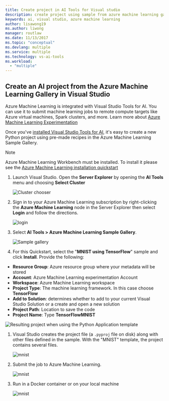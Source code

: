 ```yaml
---
title: Create project in AI Tools for Visual studio
description: create project using sample from azure machine learning gallery
keywords: ai, visual studio, azure machine learning
author: lisawong19
ms.author: liwong
manager: routlaw
ms.date: 11/13/2017
ms.topic: "conceptual"
ms.devlang: multiple
ms.service: multiple
ms.technology: vs-ai-tools
ms.workload:
  - "multiple"
---
```


## Create an AI project from the Azure Machine Learning Gallery in Visual Studio

Azure Machine Learning is integrated with Visual Studio Tools for AI. You can use it to submit machine learning jobs to remote compute targets like Azure virtual machines, Spark clusters, and more. Learn more about [Azure Machine Learning Experimentation](https://docs.microsoft.com/azure/machine-learning/preview/experimentation-service-configuration)

Once you've [installed Visual Studio Tools for AI](installation.md), it's easy to create a new Python project using pre-made recipes in the Azure Machine Learning Sample Gallery.

> [!NOTE]
> Azure Machine Learning Workbench must be installed. To install it please see the [Azure Machine Learning installation quickstart](https://docs.microsoft.com/azure/machine-learning/preview/quickstart-installation)

1. Launch Visual Studio. Open the **Server Explorer** by opening the **AI Tools** menu and choosing **Select Cluster**

    ![Cluster chooser](media\create-project-gallery\select-cluster.png)

1. Sign in to your Azure Machine Learning subscription by right-clicking the **Azure Machine Learning** node in the Server Explorer then select **Login** and follow the directions.

    ![login](media\create-project-gallery\azureml-login.png)

2. Select **AI Tools > Azure Machine Learning Sample Gallery**.

    ![Sample gallery](media\create-project-gallery\gallery.png)

1. For this Quickstart, select the "**MNIST using TensorFlow**" sample and click **Install**. Provide the following:

 - **Resource Group**: Azure resource group where your metadata will be stored
 - **Account**: Azure Machine Learning experimentation Account
 - **Workspace**: Azure Machine Learning workspace
 - **Project Type**: The machine learning framework. In this case choose **TensorFlow**
 - **Add to Solution**: determines whether to add to your current Visual Studio Solution or a create and open a new solution
 - **Project Path**: Location to save the code
 - **Project Name**: Type **TensorFlowMNIST**

![Resulting project when using the Python Application template](media/create-project-gallery/new-AzureSampleProject.png)

1. Visual Studio creates the project file (a `.pyproj` file on disk) along with other files defined in the sample. With the "MNIST" template, the project contains several files.

    ![mnist](media\create-project-gallery\azml-mnist.png)

1. Submit the job to Azure Machine Learning.

    ![mnist](media\create-project-gallery\submit-azml.png)

1. Run in a Docker container or on your local machine

    ![mnist](media\create-project-gallery\azml-local.png)